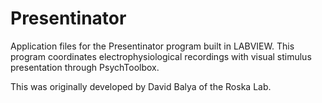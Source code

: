 # Presentinator
Application files for the Presentinator program built in LABVIEW. This program coordinates electrophysiological recordings with visual stimulus presentation through PsychToolbox.

This was originally developed by David Balya of the Roska Lab.
